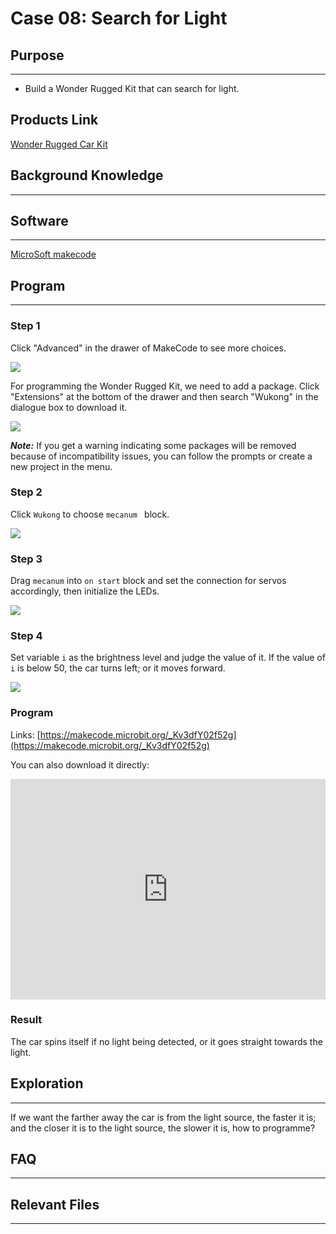 # Case 08: Search for Light

## Purpose
---

- Build a Wonder Rugged Kit that can search for light.

## Products Link

[Wonder Rugged Car Kit](https://shop.elecfreaks.com/products/elecfreaks-micro-bit-wonder-rugged-car-kit-without-micro-bit-board)

## Background Knowledge
---

## Software
---

[MicroSoft makecode](https://makecode.microbit.org/#)

## Program
---

### Step 1

Click "Advanced" in the drawer of MakeCode to see more choices. 

![](./images/Mecanum_wheel_car_kit_case_01_01.png)

For programming the Wonder Rugged Kit, we need to add a package. Click "Extensions" at the bottom of the drawer and then search "Wukong" in the dialogue box to download it. 

![](./images/Mecanum_wheel_car_kit_case_01_02.png)

***Note:*** If you get a warning indicating some packages will be removed because of incompatibility issues, you can follow the prompts or create a new project in the menu.

### Step 2

Click `Wukong` to choose `mecanum ` block.

![](./images/Mecanum_wheel_car_kit_case_01_03.png)

### Step 3

Drag `mecanum` into `on start`  block and set the connection for servos accordingly, then initialize the LEDs.



![](./images/Mecanum_wheel_car_kit_case_08_05.png)


### Step 4

Set variable `i` as the brightness level and judge the value of it. If the value of `i` is below 50, the car turns left; or it moves forward. 



![](./images/Mecanum_wheel_car_kit_case_08_06.png)


### Program 

Links: [https://makecode.microbit.org/_Kv3dfY02f52g](https://makecode.microbit.org/_Kv3dfY02f52g)

You can also download it directly:

<div style="position:relative;height:0;padding-bottom:70%;overflow:hidden;"><iframe style="position:absolute;top:0;left:0;width:100%;height:100%;" src="https://makecode.microbit.org/#pub:_Kv3dfY02f52g]" frameborder="0" sandbox="allow-popups allow-forms allow-scripts allow-same-origin"></iframe></div>  

### Result

The car spins itself if no light being detected, or it goes straight towards the light. 

## Exploration
---

If we want the farther away the car is from the light source, the faster it is; and the closer it is to the light source, the slower it is, how to programme? 

## FAQ
---

## Relevant Files
---
